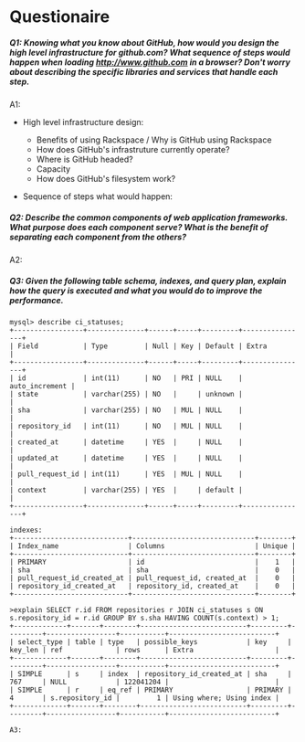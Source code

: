 Questionaire
===
 
##### Q1: Knowing what you know about GitHub, how would you design the high level infrastructure for github.com? What sequence of steps would happen when loading http://www.github.com in a browser? Don't worry about describing the specific libraries and services that handle each step.

A1:  
- High level infrastructure design:
  
  - Benefits of using Rackspace / Why is GitHub using Rackspace
  - How does GitHub's infrastruture currently operate?
  - Where is GitHub headed?
  - Capacity
  - How does GitHub's filesystem work?


- Sequence of steps what would happen:


##### Q2: Describe the common components of web application frameworks. What purpose does each component serve? What is the benefit of separating each component from the others?

A2:

##### Q3: Given the following table schema, indexes, and query plan, explain how the query is executed and what you would do to improve the performance.

    mysql> describe ci_statuses;
    +-----------------+--------------+------+-----+---------+----------------+
    | Field           | Type         | Null | Key | Default | Extra          |
    +-----------------+--------------+------+-----+---------+----------------+
    | id              | int(11)      | NO   | PRI | NULL    | auto_increment |
    | state           | varchar(255) | NO   |     | unknown |                |
    | sha             | varchar(255) | NO   | MUL | NULL    |                |
    | repository_id   | int(11)      | NO   | MUL | NULL    |                |
    | created_at      | datetime     | YES  |     | NULL    |                |
    | updated_at      | datetime     | YES  |     | NULL    |                |
    | pull_request_id | int(11)      | YES  | MUL | NULL    |                |
    | context         | varchar(255) | YES  |     | default |                |
    +-----------------+--------------+------+-----+---------+----------------+

    indexes:
    +----------------------------+------------------------------+--------+
    | Index_name                 | Columns                      | Unique |
    +----------------------------+------------------------------+--------+
    | PRIMARY                    | id                           |    1   |
    | sha                        | sha                          |    0   |
    | pull_request_id_created_at | pull_request_id, created_at  |    0   |
    | repository_id_created_at   | repository_id, created_at    |    0   |
    +----------------------------+------------------------------+--------+

    >explain SELECT r.id FROM repositories r JOIN ci_statuses s ON s.repository_id = r.id GROUP BY s.sha HAVING COUNT(s.context) > 1;
    +-------------+-------+--------+--------------------------+---------+---------+-----------------+-----------+--------------------------+
    | select_type | table | type   | possible_keys            | key     | key_len | ref             | rows      | Extra                    |
    +-------------+-------+--------+--------------------------+---------+---------+-----------------+-----------+--------------------------+
    | SIMPLE      | s     | index  | repository_id_created_at | sha     | 767     | NULL            | 122041204 |                          |
    | SIMPLE      | r     | eq_ref | PRIMARY                  | PRIMARY | 4       | s.repository_id |         1 | Using where; Using index |
    +-------------+-------+--------+--------------------------+---------+---------+-----------------+-----------+--------------------------+

    A3:


